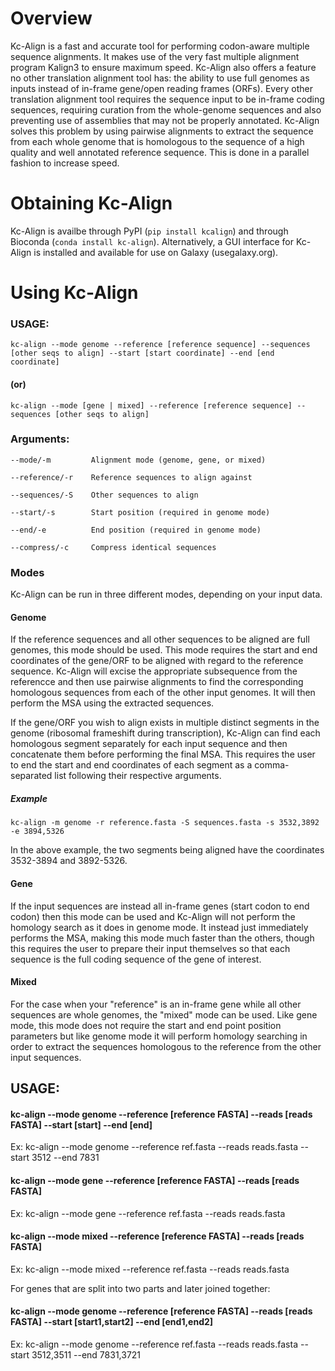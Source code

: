 # Overview

 Kc-Align is a fast and accurate tool for performing codon-aware multiple sequence alignments. It makes use of the very fast multiple alignment program Kalign3 to ensure maximum speed. Kc-Align also offers a feature no other translation alignment tool has: the ability to use full genomes as inputs instead of in-frame gene/open reading frames (ORFs). Every other translation alignment tool requires the sequence input to be in-frame coding sequences, requiring curation from the whole-genome sequences and also preventing use of assemblies that may not be properly annotated. Kc-Align solves this problem by using pairwise alignments to extract the sequence from each whole genome that is homologous to the sequence of a high quality and well annotated reference sequence. This is done in a parallel fashion to increase speed.

# Obtaining Kc-Align

Kc-Align is availbe through PyPI (`pip install kcalign`) and through Bioconda (`conda install kc-align`). Alternatively, a GUI interface for Kc-Align is installed and available for use on Galaxy (usegalaxy.org).

# Using Kc-Align

### USAGE:

`kc-align --mode genome --reference [reference sequence] --sequences [other seqs to align] --start [start coordinate] --end [end coordinate]`

#### (or)

`kc-align --mode [gene | mixed] --reference [reference sequence] --sequences [other seqs to align]`

### Arguments:

```
--mode/-m         Alignment mode (genome, gene, or mixed)

--reference/-r    Reference sequences to align against

--sequences/-S    Other sequences to align

--start/-s        Start position (required in genome mode)

--end/-e          End position (required in genome mode)

--compress/-c     Compress identical sequences
```

### Modes

Kc-Align can be run in three different modes, depending on your input data.

#### Genome

If the reference sequences and all other sequences to be aligned are full genomes, this mode should be used. This mode requires the start and end coordinates of the gene/ORF to be aligned with regard to the reference sequence. Kc-Align will excise the appropriate subsequence from the referencce and then use pairwise alignments to find the corresponding homologous sequences from each of the other input genomes. It will then perform the MSA using the extracted sequences.

If the gene/ORF you wish to align exists in multiple distinct segments in the genome (ribosomal frameshift during transcription), Kc-Align can find each homologous segment separately for each input sequence and then concatenate them before performing the final MSA. This requires the user to end the start and end coordinates of each segment as a comma-separated list following their respective arguments.

##### Example

`kc-align -m genome -r reference.fasta -S sequences.fasta -s 3532,3892 -e 3894,5326`

In the above example, the two segments being aligned have the coordinates 3532-3894 and 3892-5326.

#### Gene

If the input sequences are instead all in-frame genes (start codon to end codon) then this mode can be used and Kc-Align will not perform the homology search as it does in genome mode. It instead just immediately performs the MSA, making this mode much faster than the others, though this requires the user to prepare their input themselves so that each sequence is the full coding sequence of the gene of interest.

#### Mixed

For the case when your "reference" is an in-frame gene while all other sequences are whole genomes, the "mixed" mode can be used. Like gene mode, this mode does not require the start and end point position parameters but like genome mode it will perform homology searching in order to extract the sequences homologous to the reference from the other input sequences.

## USAGE:

#### kc-align --mode genome --reference [reference FASTA] --reads [reads FASTA] --start [start] --end [end]

Ex: kc-align --mode genome --reference ref.fasta --reads reads.fasta --start 3512 --end 7831

#### kc-align --mode gene --reference [reference FASTA] --reads [reads FASTA]

Ex: kc-align --mode gene --reference ref.fasta --reads reads.fasta

#### kc-align --mode mixed --reference [reference FASTA] --reads [reads FASTA]

Ex: kc-align --mode mixed --reference ref.fasta --reads reads.fasta

For genes that are split into two parts and later joined together:

#### kc-align --mode genome --reference [reference FASTA] --reads [reads FASTA] --start [start1,start2] --end [end1,end2]

Ex: kc-align --mode genome --reference ref.fasta --reads reads.fasta --start 3512,3511 --end 7831,3721
